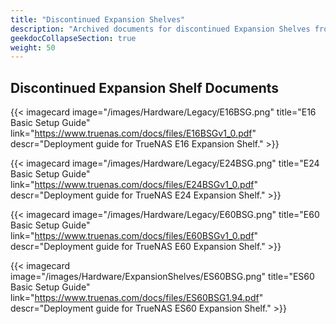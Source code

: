 ```yaml
---
title: "Discontinued Expansion Shelves"
description: "Archived documents for discontinued Expansion Shelves from iXsystems."
geekdocCollapseSection: true
weight: 50
---
```


## Discontinued Expansion Shelf Documents

<div class="docs-sections">

{{< imagecard image="/images/Hardware/Legacy/E16BSG.png" title="E16 Basic Setup Guide" link="https://www.truenas.com/docs/files/E16BSGv1_0.pdf"
descr="Deployment guide for TrueNAS E16 Expansion Shelf." >}}

{{< imagecard image="/images/Hardware/Legacy/E24BSG.png" title="E24 Basic Setup Guide" link="https://www.truenas.com/docs/files/E24BSGv1_0.pdf"
descr="Deployment guide for TrueNAS E24 Expansion Shelf." >}}

{{< imagecard image="/images/Hardware/Legacy/E60BSG.png" title="E60 Basic Setup Guide" link="https://www.truenas.com/docs/files/E60BSGv1_0.pdf"
descr="Deployment guide for TrueNAS E60 Expansion Shelf." >}}

{{< imagecard image="/images/Hardware/ExpansionShelves/ES60BSG.png" title="ES60 Basic Setup Guide" link="https://www.truenas.com/docs/files/ES60BSG1.94.pdf"
descr="Deployment guide for TrueNAS ES60 Expansion Shelf." >}}

</div>